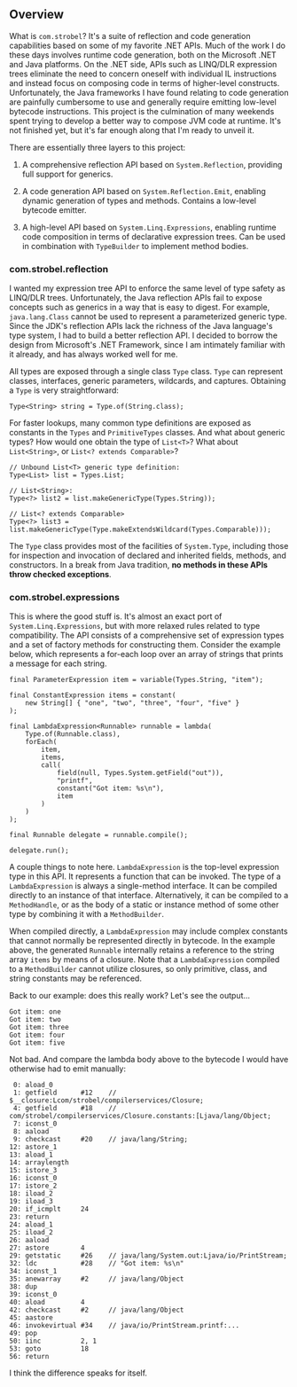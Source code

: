 Overview
----

What is `com.strobel`?  It's a suite of reflection and code generation capabilities based on some of my favorite .NET APIs.  Much of the work I do these days involves runtime code generation, both on the Microsoft .NET and Java platforms.  On the .NET side, APIs such as LINQ/DLR expression trees eliminate the need to concern oneself with individual IL instructions and instead focus on composing code in terms of higher-level constructs.  Unfortunately, the Java frameworks I have found relating to code generation are painfully cumbersome to use and generally require emitting low-level bytecode instructions.  This project is the culmination of many weekends spent trying to develop a better way to compose JVM code at runtime.  It's not finished yet, but it's far enough along that I'm ready to unveil it.

There are essentially three layers to this project:

  1. A comprehensive reflection API based on `System.Reflection`, providing full support for generics.

  2. A code generation API based on `System.Reflection.Emit`, enabling dynamic generation of types and methods.  Contains a low-level bytecode emitter.
  
  3. A high-level API based on `System.Linq.Expressions`, enabling runtime code composition in terms of declarative expression trees.  Can be used in combination with `TypeBuilder` to implement method bodies.

### com.strobel.reflection

I wanted my expression tree API to enforce the same level of type safety as LINQ/DLR trees.  Unfortunately, the Java reflection APIs fail to expose concepts such as generics in a way that is easy to digest.  For example, `java.lang.Class` cannot be used to represent a parameterized generic type.  Since the JDK's reflection APIs lack the richness of the Java language's type system, I had to build a better reflection API.  I decided to borrow the design from Microsoft's .NET Framework, since I am intimately familiar with it already, and has always worked well for me.

All types are exposed through a single class `Type` class.  `Type` can represent classes, interfaces, generic parameters, wildcards, and captures.  Obtaining a `Type` is very straightforward:  
  
    Type<String> string = Type.of(String.class);

For faster lookups, many common type definitions are exposed as constants in the `Types` and `PrimitiveTypes` classes.  And what about generic types?  How would one obtain the type of `List<T>`?  What about `List<String>`, or `List<? extends Comparable>`?  
  
    // Unbound List<T> generic type definition:
    Type<List> list = Types.List;
    
    // List<String>:
    Type<?> list2 = list.makeGenericType(Types.String));
    
    // List<? extends Comparable>
    Type<?> list3 = list.makeGenericType(Type.makeExtendsWildcard(Types.Comparable)));

The `Type` class provides most of the facilities of `System.Type`, including those for inspection and invocation of declared and inherited fields, methods, and constructors.  In a break from Java tradition, **no methods in these APIs throw checked exceptions**.

### com.strobel.expressions

This is where the good stuff is.  It's almost an exact port of `System.Linq.Expressions`, but with more relaxed rules related to type compatibility.  The API consists of a comprehensive set of expression types and a set of factory methods for constructing them.  Consider the example below, which represents a for-each loop over an array of strings that prints a message for each string.  
  
    final ParameterExpression item = variable(Types.String, "item");

    final ConstantExpression items = constant(
        new String[] { "one", "two", "three", "four", "five" }
    );

    final LambdaExpression<Runnable> runnable = lambda(
        Type.of(Runnable.class),
        forEach(
            item,
            items,
            call(
                field(null, Types.System.getField("out")),
                "printf",
                constant("Got item: %s\n"),
                item
            )
        )
    );

    final Runnable delegate = runnable.compile();

    delegate.run();

A couple things to note here.  `LambdaExpression` is the top-level expression type in this API.  It represents a function that can be invoked.  The type of a `LambdaExpression` is always a single-method interface.  It can be compiled directly to an instance of that interface.  Alternatively, it can be compiled to a `MethodHandle`, or as the body of a static or instance method of some other type by combining it with a `MethodBuilder`.

When compiled directly, a `LambdaExpression` may include complex constants that cannot normally be represented directly in bytecode.  In the example above, the generated `Runnable` internally retains a reference to the string array `items` by means of a closure.  Note that a `LambdaExpression` compiled to a `MethodBuilder` cannot utilize closures, so only primitive, class, and string constants may be referenced.

Back to our example: does this really work?  Let's see the output...
  
    Got item: one
    Got item: two
    Got item: three
    Got item: four
    Got item: five

Not bad.  And compare the lambda body above to the bytecode I would have otherwise had to emit manually:

     0: aload_0
     1: getfield      #12    // $__closure:Lcom/strobel/compilerservices/Closure;
     4: getfield      #18    // com/strobel/compilerservices/Closure.constants:[Ljava/lang/Object;
     7: iconst_0
     8: aaload
     9: checkcast     #20    // java/lang/String;
    12: astore_1
    13: aload_1
    14: arraylength
    15: istore_3
    16: iconst_0
    17: istore_2
    18: iload_2
    19: iload_3
    20: if_icmplt     24
    23: return
    24: aload_1
    25: iload_2
    26: aaload
    27: astore        4
    29: getstatic     #26    // java/lang/System.out:Ljava/io/PrintStream;
    32: ldc           #28    // "Got item: %s\n"
    34: iconst_1
    35: anewarray     #2     // java/lang/Object
    38: dup
    39: iconst_0
    40: aload         4
    42: checkcast     #2     // java/lang/Object
    45: aastore
    46: invokevirtual #34    // java/io/PrintStream.printf:...
    49: pop
    50: iinc          2, 1
    53: goto          18
    56: return

I think the difference speaks for itself.